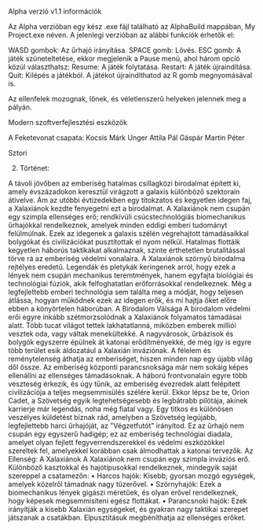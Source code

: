 Alpha verzió v1.1 információk

Az Alpha verzióban egy kész .exe fájl található az AlphaBuild mappában, My Project.exe néven.
A jelenlegi verzióban az alábbi funkciók érhetők el:

WASD gombok: Az űrhajó irányítása.
SPACE gomb: Lövés.
ESC gomb: A játék szüneteltetése, ekkor megjelenik a Pause menü, ahol három opció közül választhatsz:
Resume: A játék folytatása.
Restart: A játék újraindítása.
Quit: Kilépés a játékból.
A játékot újraindíthatod az R gomb megnyomásával is.

Az ellenfelek mozognak, lőnek, és véletlenszerű helyeken jelennek meg a pályán.


Modern szoftverfejlesztési eszközök

A Feketevonat csapata:
Kocsis Márk
Unger Attila Pál
Gáspár Martin Péter


Sztori

2.	Történet: 

A távoli jövőben az emberiség hatalmas csillagközi birodalmat épített ki, amely évszázadokon keresztül virágzott a galaxis különböző szektorain átívelve. Ám az utóbbi évtizedekben egy titokzatos és kegyetlen idegen faj, a Xalaxiánok kezdte fenyegetni ezt a birodalmat. A Xalaxiánok nem csupán egy szimpla ellenséges erő; rendkívüli csúcstechnológiás biomechanikus űrhajókkal rendelkeznek, amelyek minden eddigi emberi tudományt felülmúlnak. Ezek az idegenek a galaxis szélén végrehajtott támadásaikkal bolygókat és civilizációkat pusztítottak el nyom nélkül. Hatalmas flottáik kegyetlen háborús taktikákat alkalmaznak, szinte érthetetlen brutalitással törve rá az emberiség védelmi vonalaira.
A Xalaxiánok szörnyű birodalma rejtélyes eredetű. Legendák és pletykák keringenek arról, hogy ezek a lények nem csupán mechanikus teremtmények, hanem egyfajta biológiai és technológiai fúziók, akik felfoghatatlan erőforrásokkal rendelkeznek. Még a legfejlettebb emberi technológia sem találta meg a módját, hogy teljesen átlássa, hogyan működnek ezek az idegen erők, és mi hajtja őket előre ebben a könyörtelen háborúban.
A Birodalom Válsága
A birodalom védelmi erői egyre inkább szétmorzsolódnak a Xalaxiánok folyamatos támadásai alatt. Több tucat világot tettek lakhatatlanná, miközben emberek milliói vesztek oda, vagy váltak menekültekké. A nagyvárosok, űrbázisok és bolygók egyszerre épülnek át katonai erődítményekké, de még így is egyre több terület esik áldozatául a Xalaxián inváziónak. A félelem és reménytelenség áthatja az emberiséget, hiszen minden nap egy újabb világ dől össze.
Az emberiség központi parancsnoksága már nem sokáig képes ellenállni az ellenséges támadásoknak. A háború frontvonalain egyre több veszteség érkezik, és úgy tűnik, az emberiség évezredek alatt felépített civilizációja a teljes megsemmisülés szélére kerül.
Ekkor lépsz be te, Orion Cadet, a Szövetség egyik legtehetségesebb és legbátrabb pilótája, akinek karrierje már legendás, noha még fiatal vagy. Egy titkos és különösen veszélyes küldetést bíznak rád, amelyben a Szövetség legújabb, legfejlettebb harci űrhajóját, az "Végzetfutót" irányítod. Ez az űrhajó nem csupán egy egyszerű hadigép; ez az emberiség technológiai diadala, amelyet olyan fejlett fegyverrendszerekkel és védelmi eszközökkel szereltek fel, amelyekkel korábban csak álmodhattak a katonai tervezők.
Az Ellenség: A Xalaxiánok
A Xalaxiánok nem csupán egy szimpla inváziós erő. Különböző kasztokkal és hajótípusokkal rendelkeznek, mindegyik saját szereppel a csatamezőn:
•	Harcos hajók: Kisebb, gyorsan mozgó egységek, amelyek közelről támadnak nagy tűzerővel.
•	Szörnyhajók: Ezek a biomechanikus lények gigászi méretűek, és olyan erővel rendelkeznek, hogy képesek megsemmisíteni egész flottákat.
•	Parancsnoki hajók: Ezek irányítják a kisebb Xalaxián egységeket, és gyakran nagy taktikai szerepet játszanak a csatákban. Elpusztításuk megbéníthatja az ellenséges erőket.
